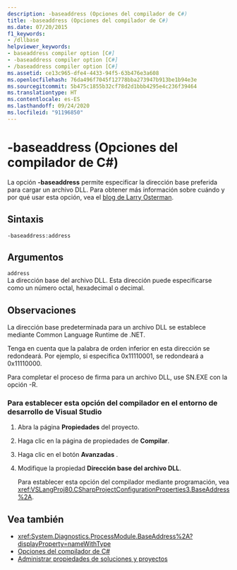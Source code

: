 ```yaml
---
description: -baseaddress (Opciones del compilador de C#)
title: -baseaddress (Opciones del compilador de C#)
ms.date: 07/20/2015
f1_keywords:
- /dllbase
helpviewer_keywords:
- baseaddress compiler option [C#]
- -baseaddress compiler option [C#]
- /baseaddress compiler option [C#]
ms.assetid: ce13c965-dfe4-4433-94f5-63b476e3a608
ms.openlocfilehash: 76da496f7045f12778bba273947b913be1b94e3e
ms.sourcegitcommit: 5b475c1855b32cf78d2d1bbb4295e4c236f39464
ms.translationtype: HT
ms.contentlocale: es-ES
ms.lasthandoff: 09/24/2020
ms.locfileid: "91196850"
---
```

# <a name="-baseaddress-c-compiler-options"></a>-baseaddress (Opciones del compilador de C#)

La opción **-baseaddress** permite especificar la dirección base preferida para cargar un archivo DLL. Para obtener más información sobre cuándo y por qué usar esta opción, vea el [blog de Larry Osterman](/archive/blogs/larryosterman/why-should-i-even-bother-to-use-dlls-in-my-system).  
  
## <a name="syntax"></a>Sintaxis  
  
```console  
-baseaddress:address  
```  
  
## <a name="arguments"></a>Argumentos  

 `address`  
 La dirección base del archivo DLL. Esta dirección puede especificarse como un número octal, hexadecimal o decimal.  
  
## <a name="remarks"></a>Observaciones  

 La dirección base predeterminada para un archivo DLL se establece mediante Common Language Runtime de .NET.  
  
 Tenga en cuenta que la palabra de orden inferior en esta dirección se redondeará. Por ejemplo, si especifica 0x11110001, se redondeará a 0x11110000.  
  
 Para completar el proceso de firma para un archivo DLL, use SN.EXE con la opción -R.  
  
### <a name="to-set-this-compiler-option-in-the-visual-studio-development-environment"></a>Para establecer esta opción del compilador en el entorno de desarrollo de Visual Studio  
  
1. Abra la página **Propiedades** del proyecto.  
  
2. Haga clic en la página de propiedades de **Compilar**.  
  
3. Haga clic en el botón **Avanzadas** .  
  
4. Modifique la propiedad **Dirección base del archivo DLL**.  
  
     Para establecer esta opción del compilador mediante programación, vea <xref:VSLangProj80.CSharpProjectConfigurationProperties3.BaseAddress%2A>.  
  
## <a name="see-also"></a>Vea también

- <xref:System.Diagnostics.ProcessModule.BaseAddress%2A?displayProperty=nameWithType>
- [Opciones del compilador de C#](./index.md)
- [Administrar propiedades de soluciones y proyectos](/visualstudio/ide/managing-project-and-solution-properties)
